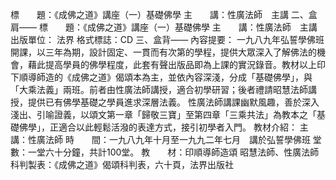 標　　題：《成佛之道》講座（一）基礎佛學
主　　講：性廣法師　主講
二、盒肩——
標　　題：《成佛之道》講座（一）基礎佛學
主　　講：性廣法師　主講
出版單位： 法界
格式標誌：CD
三、盒背——
內容提要：
一九八九年弘誓學佛班開課，以三年為期，設計固定、一貫而有次第的學程，提供大眾深入了解佛法的機會，藉此提高學員的佛學程度，此套有聲出版品即為上課的實況錄音。教材以上印下順導師造的《成佛之道》偈頌本為主，並依內容深淺，分成「基礎佛學」，與「大乘法義」兩班。前者由性廣法師講授，適合初學研習；後者禮請昭慧法師講授，提供已有佛學基礎之學員進求深層法義。
性廣法師講課幽默風趣，善於深入淺出、引喻證義，以頌文第一章「歸敬三寶」至第四章「三乘共法」為教本之「基礎佛學」，正適合以此輕鬆活潑的表達方式，接引初學者入門。
教材介紹：
主　　講：性廣法師
時　　間：一九八九年十月至一九九二年七月　講於弘誓學佛班
堂　　數：一堂六十分鐘，共計100堂。 
教　　材：印順導師造頌 昭慧法師、性廣法師科判製表：《成佛之道》偈頌科判表，六十頁，法界出版社
